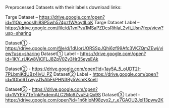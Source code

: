 Preprocessed Datasets with their labels download links:

Targe Dataset – https://drive.google.com/open?id=11Op_eooslhl8SP5wh574pzfWAoytlLoK
Targe Dataset Label –
https://drive.google.com/file/d/1vnPvu1MSaPZDcsRihIaL2vfi_Usn7fep/view?usp=sharing

Dataset① - https://drive.google.com/file/d/1dUorUORSSpJQhi6zf99Afc3VKZQmZEwj/view?usp=sharing
Dataset① Label - https://drive.google.com/open?id=1KY_rUKw8ViCFLJ8ZpV0Zy3Hr35eysEAk

Dataset② - https://drive.google.com/open?id=1ay5A_5_oUDT2I-7PLbmiKdUBz4IvU_PZ
Dataset② Label - https://drive.google.com/open?id=1Obn6TrwyyJ1vAbFkPHN3By5VsmKXoeIl

Dataset③ - https://drive.google.com/open?id=1VYEV7TeTnkPxdemALC2Mo9ZvuEJjQx9S
Dataset③ Label - https://drive.google.com/open?id=1n6hIoM98zyo2_r_e7GAOU2JxI13pww2K

